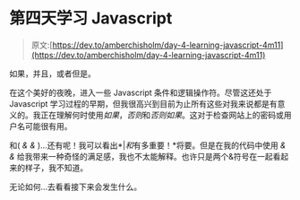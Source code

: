 # 第四天学习 Javascript

> 原文:[https://dev.to/amberchisholm/day-4-learning-javascript-4m11](https://dev.to/amberchisholm/day-4-learning-javascript-4m11)

如果，并且，或者但是。

在这个美好的夜晚，进入一些 Javascript 条件和逻辑操作符。尽管这还处于 Javascript 学习过程的早期，但我很高兴到目前为止所有这些对我来说都是有意义的。我正在理解何时使用*如果*，*否则*和*否则如果*。这对于检查网站上的密码或用户名可能很有用。

和( *& &* )...还有呢！我可以看出*|*和*有多重要！*将要。但是在我的代码中使用 *& &* 给我带来一种奇怪的满足感，我也不太能解释。也许只是两个&符号在一起看起来的样子，我不知道。

无论如何...去看看接下来会发生什么。